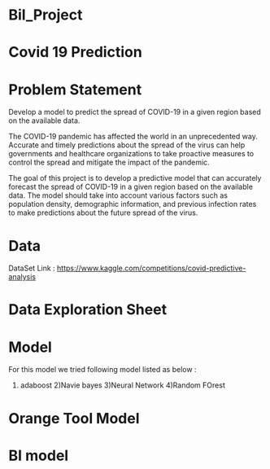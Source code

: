 # Bil_Project 
# Covid 19 Prediction 


# Problem Statement 
Develop a model to predict the spread of COVID-19 in a given region based on the available data.

The COVID-19 pandemic has affected the world in an unprecedented way. Accurate and timely predictions about the spread of the virus can help governments and healthcare organizations to take proactive measures to control the spread and mitigate the impact of the pandemic.

The goal of this project is to develop a predictive model that can accurately forecast the spread of COVID-19 in a given region based on the available data. The model should take into account various factors such as population density, demographic information, and previous infection rates to make predictions about the future spread of the virus.


# Data 
DataSet Link :  https://www.kaggle.com/competitions/covid-predictive-analysis







# Data Exploration Sheet 





#  Model 

For this model we tried following model listed as below :
1) adaboost 
2)Navie bayes
3)Neural Network 
4)Random FOrest 






# Orange Tool Model










# BI model 


